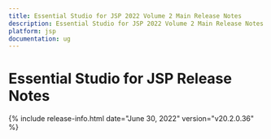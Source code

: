 ```yaml
---
title: Essential Studio for JSP 2022 Volume 2 Main Release Notes  
description: Essential Studio for JSP 2022 Volume 2 Main Release Notes  
platform: jsp
documentation: ug
---
```


# Essential Studio for JSP  Release Notes  

{% include release-info.html date="June 30, 2022"  version="v20.2.0.36" %} 



